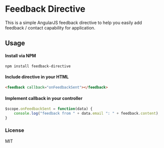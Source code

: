 # Feedback Directive

This is a simple AngularJS feedback directive to help you easily add feedback / contact capability for application.

## Usage

#### Install via NPM 

```shell
npm install feedback-directive
```

#### Include directive in your HTML
```html
<feedback callback="onFeedbackSent"></feedback>
```

#### Implement callback in your controller
```javascript
$scope.onFeedbackSent = function(data) {
    console.log("feedback from " + data.email ": " + feedback.content);
}
```

### License
MIT
